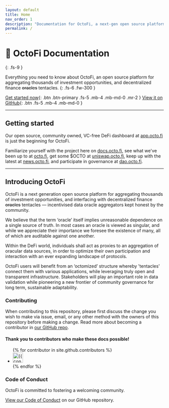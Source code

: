 ```yaml
---
layout: default
title: Home
nav_order: 1
description: "Documentation for OctoFi, a next-gen open source platform for decentralized finance tentacles."
permalink: /
---
```


# 🐙 OctoFi Documentation
{: .fs-9 }

Everything you need to know about OctoFi, an open source platform for aggregating thousands of investment opportunities, and decentralized finance <s>oracles</s> tentacles.
{: .fs-6 .fw-300 }

[Get started now](/docs/octoken){: .btn .btn-primary .fs-5 .mb-4 .mb-md-0 .mr-2 } [View it on GitHub](https://github.com/octofi){: .btn .fs-5 .mb-4 .mb-md-0 }

---

## Getting started

Our open source, community owned, VC-free DeFi dashboard at [app.octo.fi](https://app.octo.fi) is just the beginning for OctoFi.

Familiarize yourself with the project here on [docs.octo.fi](/), see what we've been up to at [octo.fi](https://octo.fi), get some $OCTO at [uniswap.octo.fi](https://uniswap.octo.fi), keep up with the latest at [news.octo.fi](https://news.octo.fi), and participate in governance at [dao.octo.fi](https://dao.octo.fi). 

---

## Introducing OctoFi

OctoFi is a next generation open source platform for aggregating thousands of investment opportunities, and interfacing with decentralized finance <s>oracles</s> tentacles — incentivised data oracle aggregators kept honest by the community. 

We believe that the term ‘oracle’ itself implies unreasonable dependence on a single source of truth. In most cases an oracle is viewed as singular, and while we appreciate their importance we foresee the existence of many, all of which are auditable against one another. 

Within the DeFi world, individuals shall act as proxies to an aggregation of oracular data sources, in order to optimize their own participation and interaction with an ever expanding landscape of protocols. 

OctoFi users will benefit from an ‘octomized’ structure whereby 'tentacles' connect them with various applications, while leveraging truly open and transparent infrastructure. Stakeholders will play an important role in data validation while pioneering a new frontier of community governance for long term, sustainable adaptability.

### Contributing

When contributing to this repository, please first discuss the change you wish to make via issue, email, or any other method with the owners of this repository before making a change. Read more about becoming a contributor in [our GitHub repo](https://github.com/octofi/docs#contributing).

#### Thank you to contributors who make these docs possible!

<ul class="list-style-none">
{% for contributor in site.github.contributors %}
  <li class="d-inline-block mr-1">
     <a href="{{ contributor.html_url }}"><img src="{{ contributor.avatar_url }}" width="32" height="32" alt="{{ contributor.login }}"/></a>
  </li>
{% endfor %}
</ul>

### Code of Conduct

OctoFi is committed to fostering a welcoming community.

[View our Code of Conduct](https://github.com/octofi/docs/tree/master/CODE_OF_CONDUCT.md) on our GitHub repository.
